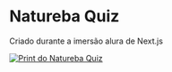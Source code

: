 # Natureba Quiz

Criado durante a imersão alura de Next.js

[![Print do Natureba Quiz](https://i.imgur.com/f2EnIiU.jpg "Clique para jogar!")](https://naturebaquiz.melissatvs.vercel.app/)
